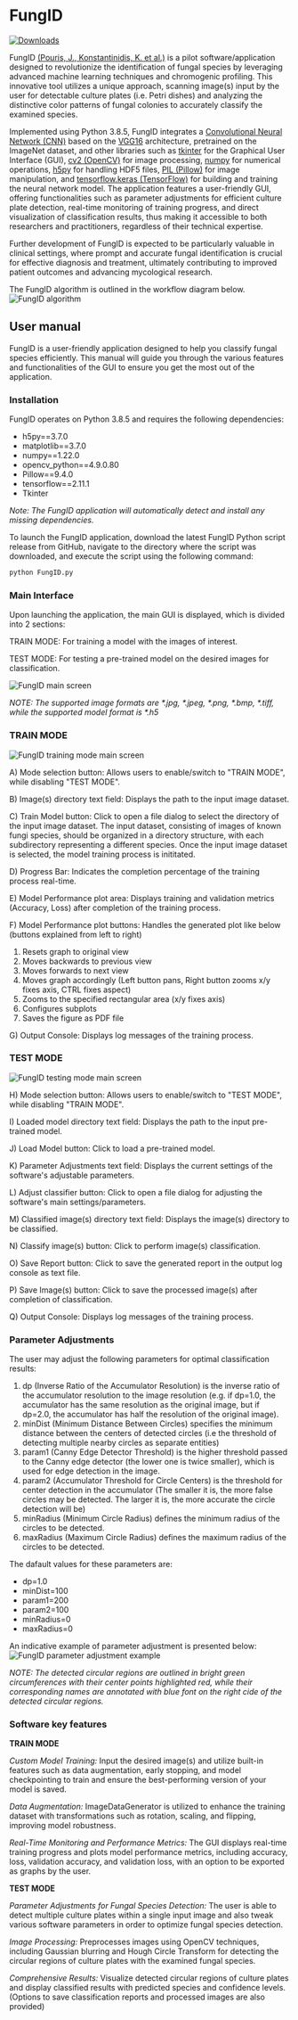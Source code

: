 # FungID

[![Downloads](https://img.shields.io/github/downloads/konskons11/FungID/total?style=flat-square)](https://github.com/konskons11/FungID/releases/)

FungID [(Pouris, J., Konstantinidis, K. et al.)](https://doi.org/10.3390/pathogens14030242) is a pilot software/application designed to revolutionize the identification of fungal species by leveraging advanced machine learning techniques and chromogenic profiling. This innovative tool utilizes a unique approach, scanning image(s) input by the user for detectable culture plates (i.e. Petri dishes) and analyzing the distinctive color patterns of fungal colonies to accurately classify the examined species. 

Implemented using Python 3.8.5, FungID integrates a [Convolutional Neural Network (CNN)](https://www.researchgate.net/publication/367157330_Understanding_of_Convolutional_Neural_Network_CNN_A_Review) based on the [VGG16](https://github.com/ashushekar/VGG16) architecture, pretrained on the ImageNet dataset, and other libraries such as [tkinter](https://docs.python.org/3/library/tkinter.html) for the Graphical User Interface (GUI), [cv2 (OpenCV)](https://github.com/opencv/opencv) for image processing, [numpy](https://github.com/numpy/numpy) for numerical operations, [h5py](https://github.com/h5py/h5py) for handling HDF5 files, [PIL (Pillow)](https://github.com/python-pillow/Pillow) for image manipulation, and [tensorflow.keras (TensorFlow)](https://github.com/keras-team/keras) for building and training the neural network model. The application features a user-friendly GUI, offering functionalities such as parameter adjustments for efficient culture plate detection, real-time monitoring of training progress, and direct visualization of classification results, thus making it accessible to both researchers and practitioners, regardless of their technical expertise. 

Further development of FungID is expected to be particularly valuable in clinical settings, where prompt and accurate fungal identification is crucial for effective diagnosis and treatment, ultimately contributing to improved patient outcomes and advancing mycological research. 

The FungID algorithm is outlined in the workflow diagram below.
![FungID algorithm](https://i.imgur.com/FqurEAQ.png "FungID algorithm")

## User manual

FungID is a user-friendly application designed to help you classify fungal species efficiently. This manual will guide you through the various features and functionalities of the GUI to ensure you get the most out of the application.

### Installation

FungID operates on Python 3.8.5 and requires the following dependencies:
* h5py==3.7.0
* matplotlib==3.7.0
* numpy==1.22.0
* opencv_python==4.9.0.80
* Pillow==9.4.0
* tensorflow==2.11.1
* Tkinter

_Note: The FungID application will automatically detect and install any missing dependencies._

To launch the FungID application, download the latest FungID Python script release from GitHub, navigate to the directory where the script was downloaded, and execute the script using the following command:

```sh
python FungID.py
```

### Main Interface
Upon launching the application, the main GUI is displayed, which is divided into 2 sections:

TRAIN MODE: For training a model with the images of interest.

TEST MODE: For testing a pre-trained model on the desired images for classification.

![FungID main screen](https://i.imgur.com/DYFzYqH.png "FungID main screen")

_NOTE: The supported image formats are *.jpg, *.jpeg, *.png, *.bmp, *.tiff, while the supported model format is *.h5_

### TRAIN MODE

![FungID training mode main screen](https://i.imgur.com/qsElKQ9.png "FungID training mode main screen")

A) Mode selection button: Allows users to enable/switch to "TRAIN MODE", while disabling "TEST MODE". 

B) Image(s) directory text field: Displays the path to the input image dataset. 

C) Train Model button: Click to open a file dialog to select the directory of the input image dataset. The input dataset, consisting of images of known fungi species, should be organized in a directory structure, with each subdirectory representing a different species. Once the input image dataset is selected, the model training process is inititated.

D) Progress Bar: Indicates the completion percentage of the training process real-time.

E) Model Performance plot area: Displays training and validation metrics (Accuracy, Loss) after completion of the training process.

F) Model Performance plot buttons: Handles the generated plot like below (buttons explained from left to right)
1. Resets graph to original view
2. Moves backwards to previous view
3. Moves forwards to next view
4. Moves graph accordingly (Left button pans, Right button zooms x/y fixes axis, CTRL fixes aspect)
5. Zooms to the specified rectangular area (x/y fixes axis)
6. Configures subplots
7. Saves the figure as PDF file

G) Output Console: Displays log messages of the training process.

### TEST MODE

![FungID testing mode main screen](https://i.imgur.com/Y6JaAEF.png "FungID testing mode main screen")

H) Mode selection button: Allows users to enable/switch to "TEST MODE", while disabling "TRAIN MODE". 

I) Loaded model directory text field: Displays the path to the input pre-trained model.

J) Load Model button: Click to load a pre-trained model.

K) Parameter Adjustments text field: Displays the current settings of the software's adjustable parameters.

L) Adjust classifier button: Click to open a file dialog for adjusting the software's main settings/parameters.

M) Classified image(s) directory text field: Displays the image(s) directory to be classified.

N) Classify image(s) button: Click to perform image(s) classification.

O) Save Report button: Click to save the generated report in the output log console as text file.

P) Save Image(s) button: Click to save the processed image(s) after completion of classification.

Q) Output Console: Displays log messages of the training process.


### Parameter Adjustments

The user may adjust the following parameters for optimal classification results:
1. dp (Inverse Ratio of the Accumulator Resolution) is the inverse ratio of the accumulator resolution to the image resolution (e.g. if dp=1.0, the accumulator has the same resolution as the original image, but if dp=2.0, the accumulator has half the resolution of the original image).
2. minDist (Minimum Distance Between Circles) specifies the minimum distance between the centers of detected circles (i.e the threshold of detecting multiple nearby circles as separate entities)
3. param1 (Canny Edge Detector Threshold) is the higher threshold passed to the Canny edge detector (the lower one is twice smaller), which is used for edge detection in the image.
4. param2 (Accumulator Threshold for Circle Centers) is the threshold for center detection in the accumulator (The smaller it is, the more false circles may be detected. The larger it is, the more accurate the circle detection will be)
5. minRadius (Minimum Circle Radius) defines the minimum radius of the circles to be detected.
6. maxRadius (Maximum Circle Radius) defines the maximum radius of the circles to be detected.

The dafault values for these parameters are:
* dp=1.0
* minDist=100
* param1=200
* param2=100
* minRadius=0
* maxRadius=0

An indicative example of parameter adjustment is presented below:
![FungID parameter adjustment example](https://i.imgur.com/hexEQrZ.jpg "FungID parameter adjustment example")

_NOTE: The detected circular regions are outlined in bright green circumferences with their center points highlighted red, while their corresponding names are annotated with blue font on the right cide of the detected circular regions._

### Software key features

**TRAIN MODE**

_Custom Model Training:_ Input the desired image(s) and utilize built-in features such as data augmentation, early stopping, and model checkpointing to train and ensure the best-performing version of your model is saved.

_Data Augmentation:_ ImageDataGenerator is utilized to enhance the training dataset with transformations such as rotation, scaling, and flipping, improving model robustness.

_Real-Time Monitoring and Performance Metrics:_ The GUI displays real-time training progress and plots model performance metrics, including accuracy, loss, validation accuracy, and validation loss, with an option to be exported as graphs by the user.

**TEST MODE**

_Parameter Adjustments for Fungal Species Detection:_ The user is able to detect multiple culture plates within a single input image and also tweak various software parameters in order to optimize fungal species detection.

_Image Processing:_ Preprocesses images using OpenCV techniques, including Gaussian blurring and Hough Circle Transform for detecting the circular regions of culture plates with the examined fungal species.

_Comprehensive Results:_ Visualize detected circular regions of culture plates and display classified results with predicted species and confidence levels. (Options to save classification reports and processed images are also provided)
